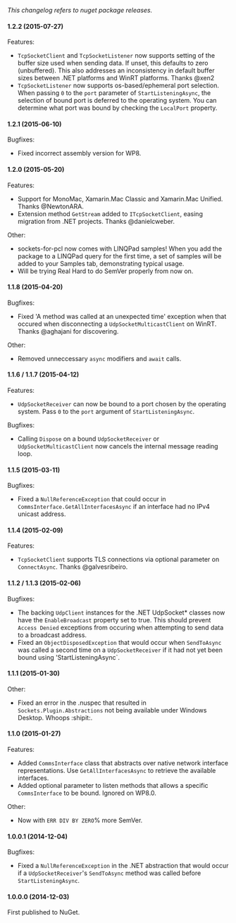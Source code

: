 _This changelog refers to nuget package releases._

#### 1.2.2 (2015-07-27)

Features: 

- `TcpSocketClient` and `TcpSocketListener` now supports setting of the buffer size used when sending data. If unset, this defaults to zero (unbuffered). This also addresses an inconsistency in default buffer sizes between .NET platforms and WinRT platforms. Thanks @xen2
- `TcpSocketListener` now supports os-based/ephemeral port selection. When passing `0` to the `port` parameter of `StartListeningAsync`, the selection of bound port is deferred to the operating system. You can determine what port was bound by checking the `LocalPort` property. 
      

#### 1.2.1 (2015-06-10)

Bugfixes:

- Fixed incorrect assembly version for WP8.

#### 1.2.0 (2015-05-20)

Features:

- Support for MonoMac, Xamarin.Mac Classic and Xamarin.Mac Unified. Thanks @NewtonARA.
- Extension method `GetStream` added to `ITcpSocketClient`, easing migration from .NET projects. Thanks @danielcweber.

Other:

- sockets-for-pcl now comes with LINQPad samples! When you add the package to a LINQPad query for the first time, a set of samples will be added to your Samples tab, demonstrating typical usage. 
- Will be trying Real Hard to do SemVer properly from now on.

#### 1.1.8 (2015-04-20)

Bugfixes:

- Fixed 'A method was called at an unexpected time' exception when that occured when disconnecting a `UdpSocketMulticastClient` on WinRT. Thanks @aghajani for discovering.

Other: 

- Removed unneccessary `async` modifiers and `await` calls.

#### 1.1.6 / 1.1.7 (2015-04-12)

Features:

- `UdpSocketReceiver` can now be bound to a port chosen by the operating system. Pass `0` to the `port` argument of `StartListeningAsync`. 

Bugfixes:

- Calling `Dispose` on a bound `UdpSocketReceiver` or `UdpSocketMulticastClient` now cancels the internal message reading loop.

#### 1.1.5 (2015-03-11)

Bugfixes:

- Fixed a `NullReferenceException` that could occur in `CommsInterface.GetAllInterfacesAsync` if an interface had no IPv4 unicast address. 

#### 1.1.4 (2015-02-09)

Features:

- `TcpSocketClient` supports TLS connections via optional parameter on `ConnectAsync`. Thanks @galvesribeiro.

#### 1.1.2 / 1.1.3 (2015-02-06)

Bugfixes:

- The backing `UdpClient` instances for the .NET UdpSocket* classes now have the `EnableBroadcast` property set to true. This should prevent `Access Denied` exceptions from occuring when attempting to send data to a broadcast address.  
- Fixed an `ObjectDisposedException` that would occur when `SendToAsync` was called a second time on a `UdpSocketReceiver` if it had not yet been bound using 'StartListeningAsync`.

#### 1.1.1 (2015-01-30)

Other:
  
  - Fixed an error in the .nuspec that resulted in `Sockets.Plugin.Abstractions` not being available under Windows Desktop. Whoops :shipit:.

#### 1.1.0 (2015-01-27)

Features:
  
  - Added ````CommsInterface```` class that abstracts over native network interface representations. Use ````GetAllInterfacesAsync```` to retrieve the available interfaces.
  - Added optional parameter to listen methods that allows a specific ````CommsInterface```` to be bound. Ignored on WP8.0. 

Other:

  - Now with ````ERR DIV BY ZERO````% more SemVer. 


#### 1.0.0.1 (2014-12-04)

Bugfixes:
  
  - Fixed a `NullReferenceException` in the .NET abstraction that would occur if a ````UdpSocketReceiver````'s ````SendToAsync```` method was called before ````StartListeningAsync````.

#### 1.0.0.0 (2014-12-03)

First published to NuGet. 

